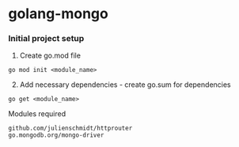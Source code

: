 # golang-mongo

### Initial project setup
1) Create go.mod file
```
go mod init <module_name>
```
2) Add necessary dependencies - create go.sum for dependencies
```
go get <module_name>
```
Modules required
```
github.com/julienschmidt/httprouter
go.mongodb.org/mongo-driver
```